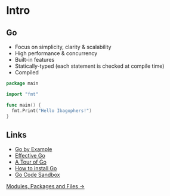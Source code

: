 # Intro

## Go

- Focus on simplicity, clarity & scalability
- High performance & concurrency
- Built-in features
- Statically-typed (each statement is checked at compile time)
- Compiled

```go
package main

import "fmt"

func main() {
  fmt.Print("Hello Ibagophers!")
}
```

## Links

- [Go by Example](https://gobyexample.com/)
- [Effective Go](https://go.dev/doc/effective_go)
- [A Tour of Go](https://go.dev/tour/welcome/1)
- [How to install Go](https://www.youtube.com/watch?v=kR71FefSEMM)
- [Go Code Sandbox](https://codesandbox.io/p/devbox/go-starting-project-x9r4dm)

[Modules, Packages and Files ->](2.%20Modules,%20Packages%20and%20Files.md)
